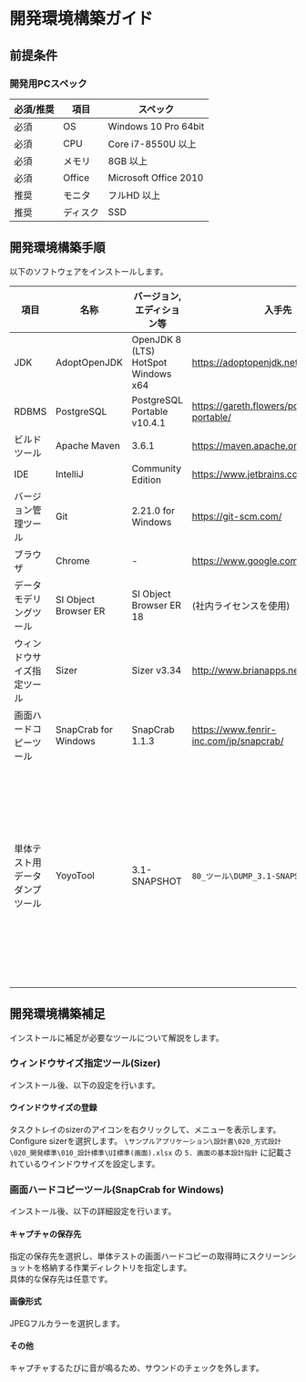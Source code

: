 # 開発環境構築ガイド

## 前提条件

### 開発用PCスペック

| 必須/推奨 | 項目     | スペック              |
| --------- | -------- | --------------------- |
| 必須      | OS       | Windows 10 Pro 64bit  |
| 必須      | CPU      | Core i7-8550U 以上    |
| 必須      | メモリ   | 8GB 以上              |
| 必須      | Office   | Microsoft Office 2010 |
| 推奨      | モニタ   | フルHD 以上           |
| 推奨      | ディスク | SSD                   |


## 開発環境構築手順

以下のソフトウェアをインストールします。

| 項目                           | 名称                 | バージョン,エディション等           | 入手先                                      | 補足                                                         |
| ------------------------------ | -------------------- | ----------------------------------- | ------------------------------------------- | ------------------------------------------------------------ |
| JDK                            | AdoptOpenJDK         | OpenJDK 8 (LTS) HotSpot Windows x64 | https://adoptopenjdk.net/                   |                                                              |
| RDBMS                          | PostgreSQL           | PostgreSQL Portable v10.4.1         | https://gareth.flowers/postgresql-portable/ |                                                              |
| ビルドツール                   | Apache Maven         | 3.6.1                               | https://maven.apache.org/                   |                                                              |
| IDE                            | IntelliJ             | Community Edition                   | https://www.jetbrains.com/idea/             |                                                              |
| バージョン管理ツール           | Git                  | 2.21.0 for Windows                  | https://git-scm.com/                        |                                                              |
| ブラウザ                       | Chrome               | -                                   | https://www.google.com/intl/ja/chrome/      |                                                              |
| データモデリングツール         | SI Object Browser ER | SI Object Browser ER 18             | (社内ライセンスを使用)                      |                                                              |
| ウィンドウサイズ指定ツール     | Sizer                | Sizer v3.34                         | http://www.brianapps.net/sizer/             |                                                              |
| 画面ハードコピーツール         | SnapCrab for Windows | SnapCrab 1.1.3                      | https://www.fenrir-inc.com/jp/snapcrab/     |                                                              |
| 単体テスト用データダンプツール | YoyoTool             | 3.1-SNAPSHOT                        | `80_ツール\DUMP_3.1-SNAPSHOT.zip`           | 本プロジェクト用に初期設定済。必ずここから取得してください。 |


## 開発環境構築補足
インストールに補足が必要なツールについて解説をします。

### ウィンドウサイズ指定ツール(Sizer)
インストール後、以下の設定を行います。

#### ウインドウサイズの登録
タスクトレイのsizerのアイコンを右クリックして、メニューを表示します。  
Configure sizerを選択します。
`\サンプルアプリケーション\設計書\020_方式設計\020_開発標準\010_設計標準\UI標準(画面).xlsx` の `5. 画面の基本設計指針` に記載されているウインドウサイズを設定します。

### 画面ハードコピーツール(SnapCrab for Windows)
インストール後、以下の詳細設定を行います。

#### キャプチャの保存先
指定の保存先を選択し、単体テストの画面ハードコピーの取得時にスクリーンショットを格納する作業ディレクトリを指定します。  
具体的な保存先は任意です。

#### 画像形式
JPEGフルカラーを選択します。

#### その他
キャプチャするたびに音が鳴るため、サウンドのチェックを外します。
